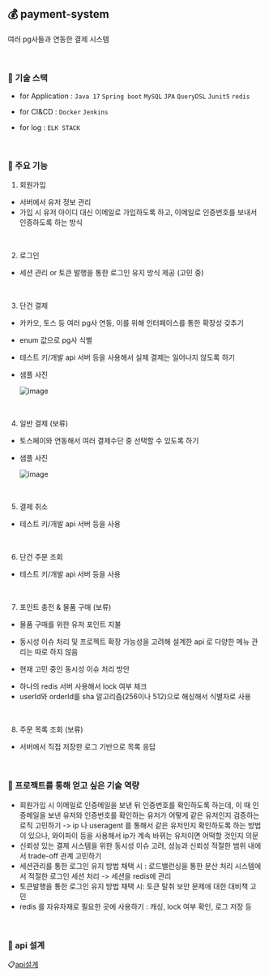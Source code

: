 ## 💰 payment-system
여러 pg사들과 연동한 결제 시스템

<br>

### 📌 기술 스택
* for Application : `Java 17` `Spring boot` `MySQL` `JPA` `QueryDSL` `Junit5` `redis`

* for CI&CD : `Docker` `Jenkins`

* for log : `ELK STACK`

<br>

### 📌 주요 기능

1) 회원가입
  - 서버에서 유저 정보 관리
  - 가입 시 유저 아이디 대신 이메일로 가입하도록 하고, 이메일로 인증번호를 보내서 인증하도록 하는 방식 
  
  <br>
  
  
2) 로그인
  - 세션 관리 or 토큰 발행을 통한 로그인 유지 방식 제공 (고민 중)
  
  <br>
  
3) 단건 결제
- 카카오, 토스 등 여러 pg사 연동, 이를 위해 인터페이스를 통한 확장성 갖추기
- enum 값으로 pg사 식별
- 테스트 키/개발 api 서버 등을 사용해서 실제 결제는 일어나지 않도록 하기
- 샘플 사진

  ![image](https://github.com/f-lab-edu/payment-system/assets/98700133/6ba17c2d-7342-4fb0-bf5c-fc7f03970c32)

<br>

4) 일반 결제 (보류)
- 토스페이와 연동해서 여러 결제수단 중 선택할 수 있도록 하기
- 샘플 사진

   ![image](https://github.com/f-lab-edu/payment-system/assets/98700133/a770cce3-8b43-4c98-8d60-422a79e2a8ba)

<br>

5) 결제 취소 
- 테스트 키/개발 api 서버 등을 사용

<br>

6) 단건 주문 조회
- 테스트 키/개발 api 서버 등을 사용

<br>

7) 포인트 충전 & 물품 구매 (보류)
- 물품 구매를 위한 유저 포인트 지불
- 동시성 이슈 처리 및 프로젝트 확장 가능성을 고려해 설계한 api 로 다양한 메뉴 관리는 따로 하지 않음

- 현재 고민 중인 동시성 이슈 처리 방안
* 하나의 redis 서버 사용해서 lock 여부 체크
* userId와 orderId를 sha 알고리즘(256이나 512)으로 해싱해서 식별자로 사용


<br>

8) 주문 목록 조회 (보류)
- 서버에서 직접 저장한 로그 기반으로 목록 응답

<br>


### 📌 프로젝트를 통해 얻고 싶은 기술 역량

- 회원가입 시 이메일로 인증메일을 보낸 뒤 인증번호를 확인하도록 하는데, 이 때 인증메일을 보낸 유저와 인증번호를 확인하는 유저가 어떻게 같은 유저인지 검증하는 로직 고민하기 -> ip 나 useragent 를 통해서 같은 유저인지 확인하도록 하는 방법이 있으나, 와이파이 등을 사용해서 ip가 계속 바뀌는 유저이면 어떡할 것인지 의문
- 신뢰성 있는 결제 시스템을 위한 동시성 이슈 고려, 성능과 신뢰성 적절한 범위 내에서 trade-off 관계 고민하기
- 세션관리를 통한 로그인 유지 방법 채택 시 : 로드밸런싱을 통한 분산 처리 시스템에서 적절한 로그인 세션 처리 -> 세션을 redis에 관리
- 토큰발행을 통한 로그인 유지 방법 채택 시: 토큰 탈취 보안 문제에 대한 대비책 고민 
- redis 를 자유자재로 필요한 곳에 사용하기 : 캐싱, lock 여부 확인, 로그 저장 등

<br>

### 📌 api 설계 

:clipboard:[api설계](https://closed-glade-095.notion.site/flab-d83ee2e4bd5d4f0cb3645f597ec53f2f)
